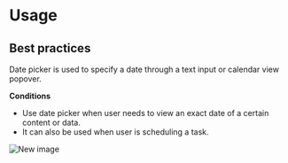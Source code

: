 # Usage

## Best practices

Date picker is used to specify a date through a text input or calendar view popover.

**Conditions**

- Use date picker when user needs to view an exact date of a certain content or data.
- It can also be used when user is scheduling a task.

![New image](https://cdn.mekari.design/illustration/blank-slate/CalendarNoSchedule_PI_L_01.png)
